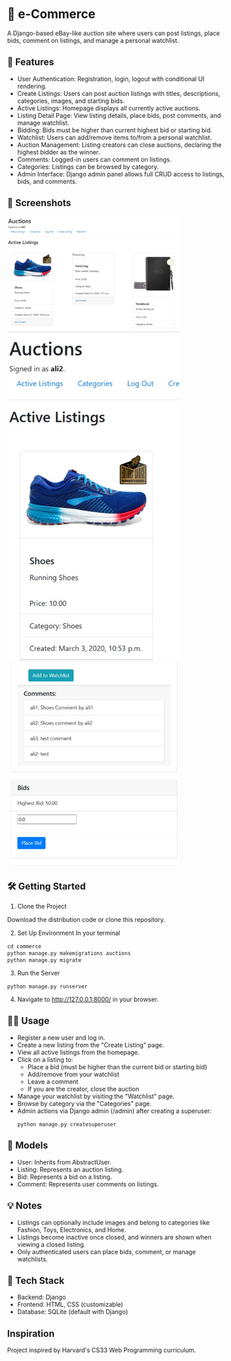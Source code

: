 # 🛒 e-Commerce

A Django-based eBay-like auction site where users can post listings, place bids, comment on listings, and manage a personal watchlist.

## 🚀 Features

* User Authentication: Registration, login, logout with conditional UI rendering.
* Create Listings: Users can post auction listings with titles, descriptions, categories, images, and starting bids.
* Active Listings: Homepage displays all currently active auctions.
* Listing Detail Page: View listing details, place bids, post comments, and manage watchlist.
* Bidding: Bids must be higher than current highest bid or starting bid.
* Watchlist: Users can add/remove items to/from a personal watchlist.
* Auction Management: Listing creators can close auctions, declaring the highest bidder as the winner.
* Comments: Logged-in users can comment on listings.
* Categories: Listings can be browsed by category.
* Admin Interface: Django admin panel allows full CRUD access to listings, bids, and comments.

## 📸 Screenshots

<img src="https://github.com/apiyarali/e-commerce/blob/ba2a92bb81992198333e8079f81648301706631f/screenshot/main.jpg" alt="wiki_main" width="400">

<img src="https://github.com/apiyarali/e-commerce/blob/ba2a92bb81992198333e8079f81648301706631f/screenshot/listing_card.jpg" width="400">

<img src="https://github.com/apiyarali/e-commerce/blob/ba2a92bb81992198333e8079f81648301706631f/screenshot/details.jpg" width="400">

## 🛠 Getting Started

1. Clone the Project

  Download the distribution code or clone this repository.

2. Set Up Environment
    In your terminal
```
cd commerce
python manage.py makemigrations auctions
python manage.py migrate
```

3. Run the Server
```
python manage.py runserver
```

4. Navigate to http://127.0.0.1:8000/ in your browser.

## 👩‍💻 Usage

* Register a new user and log in.
* Create a new listing from the "Create Listing" page.
* View all active listings from the homepage.
* Click on a listing to:
  * Place a bid (must be higher than the current bid or starting bid)
  * Add/remove from your watchlist
  * Leave a comment
  * If you are the creator, close the auction
* Manage your watchlist by visiting the "Watchlist" page.
* Browse by category via the "Categories" page.
* Admin actions via Django admin (/admin) after creating a superuser:
  ```
  python manage.py createsuperuser
  ```

## 🧩 Models

* User: Inherits from AbstractUser.
* Listing: Represents an auction listing.
* Bid: Represents a bid on a listing.
* Comment: Represents user comments on listings.

## 💡 Notes

* Listings can optionally include images and belong to categories like Fashion, Toys, Electronics, and Home.
* Listings become inactive once closed, and winners are shown when viewing a closed listing.
* Only authenticated users can place bids, comment, or manage watchlists.

## 🧰 Tech Stack

* Backend: Django
* Frontend: HTML, CSS (customizable)
* Database: SQLite (default with Django)

## Inspiration
Project inspired by Harvard's CS33 Web Programming curriculum.
